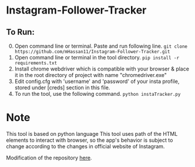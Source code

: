 # Instagram-Follower-Tracker

## To Run:
0. Open command line or terminal. Paste and run following line.
`git clone https://github.com/mHassan11/Instagram-Follower-Tracker.git`
1. Open command line or terminal in the tool directory.
`pip install -r requirements.txt`
2. Install chrome webdriver which is compatible with your browser & place it in the root directory of project with name "chromedriver.exe"
3. Edit config.cfg with 'username' and 'password' of your insta profile, stored under [creds] section in this file.
4. To run the tool, use the following command.
`python instaTracker.py`

# Note 
This tool is based on python language
This tool uses path of the HTML elements to interact with browser, so the app's behavior is subject to change according to the changes in official website of Instagram.

Modification of the repository [here](https://github.com/ikartikgautam/insta-followers-tracker-bot.git).

